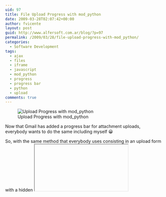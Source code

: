 ```yaml
---
uid: 97
title: File Upload Progress with mod_python
date: 2009-03-28T02:07:42+00:00
author: fvicente
layout: post
guid: http://www.alfersoft.com.ar/blog/?p=97
permalink: /2009/03/28/file-upload-progress-with-mod_python/
categories:
  - Software Development
tags:
  - ajax
  - files
  - iframe
  - javascript
  - mod_python
  - progress
  - progress bar
  - python
  - upload
comments: true
---
```

<figure>
	<img title="Upload Progress with mod_python" src="{{ site.url }}/images/uprogress.jpg" alt="Upload Progress with mod_python" />
	<figcaption class="wp-caption-text">Upload Progress with mod_python</figcaption>
</figure>

Now that Gmail has added a progress bar for attachment uploads, everybody wants to do the same including myself  😀 

So, with the same method that everybody uses consisting in an upload form with a hidden <iframe> as target, and then a periodic Ajax request to update the progress, I made a simple implementation using mod_python on the server side&#8230; This is a veeery simple example, like everything that you do with Python.

Additionally I&#8217;ve added an upload size limit control based in examples that can be found in the mod_python forum site. Use the source Luke!

See <a title="Upload Progress Demo" href="http://www.alfersoft.com.ar/uprogress/" target="_blank">LIVE DEMO!</a>

<!--more-->

## Libraries that I used for this example

The fancy JavaScript progress bar is from <a title="Bramus!" href="http://www.bram.us/" target="_blank">Bramus</a>, I just changed the default options, renamed the main script file to progressbar.js and the images just because I like everything in lower case. See the copyright inside the file or visit the site for more information.

<a title="Prototype.js" href="http://www.prototypejs.org/" target="_blank">Prototype.js</a>: this well known library to avoid cross-browser compatibility issues, is small and practical. I use it in almost all my web projects. Also Bramus requires this library. If you don&#8217;t like it for some reason you will need to replace many many many functions like $() which is an improved getElementById(), or the Hash class that I use to track in-progress uploads, JSON encoding, etc. etc. You don&#8217;t want to remove it, seriously.

<a title="simplejson" href="http://code.google.com/p/simplejson/" target="_blank">simplejson</a>: A python library to encode/decode JSON objects. I use this one for the messaging between the server and the page. In my opinion JSON is more efficient than XML because it generates more compact and still human-readable outputs. But you can use XML or any other method by modifying the example as you like.

## Download example

Start by downloading the <a title="Source code for uprogress example" href="https://github.com/fvicente/uprogress/archive/master.zip" target="_blank">source code for this example</a>. I decided to release the code under BSD license, so you can use it for whatever you want.

The source is organized like the following illustration:

<figure>
	<img title="Upload Progress source directory structure" src="{{ site.url }}/images/uprogress_src.jpg" alt="Upload Progress source directory structure" />
	<figcaption>Upload Progress source directory structure</figcaption>
</figure> 

**/src/img** contains images for JavaScript Bramus progress bar

**/src/js** contains JavaScript libraries Prototype.js and Bramus progress bar that I renamed to progressbar.js

**/src/temp** directory where the uploaded files will be stored. IMPORTANT: in unix like environments the group and permission of this folder must be configured properly in order to Apache to have write access on it.

**/src/\_upload\_limit.py** mod_python fixup handler that controls the file upload size limit, verifies if the file already exist in the server, stores file size and location information on the session and does the actual file upload after all the verifications.

**/src/index.py** The main python publisher handler. Exposed URLs are the main / &#8220;index&#8221; page that loads the test.html and /get\_upload\_progress function that returns the current % progress of the files being uploaded.

**/src/test.html** HTML page that contains all the JavaScript code used to create the upload forms, post the files, track the progress via Ajax, update the progress bar status, etc&#8230; This file is parsed by index.py as a PSP but does not contains any embedded python code currently.

**/lib/simplejson** simplejson python library to encode / decode JSON messages.

## Configuring Apache

I&#8217;m assuming that you already have mod_python installed on your Apache. Take a look to the sample configuration:

{% highlight apache %}
Alias / "/Users/fvicente/workspace/uprogress/src/"
<Directory "/Users/fvicente/workspace/uprogress/src/">
    SetHandler python-program
    PythonHandler mod_python.publisher
    PythonDebug On
    PythonFixupHandler _upload_limit
    <Files ~ "\.(gif|jpg|png|ico|js|css)$">
        SetHandler default-handler
    </Files>
    Order allow,deny
    Allow from all
</Directory>
{% endhighlight %}

mod\_python manual has a lot of information about the configuration options, so I&#8217;m not going to describe this in too much depth, just remark that I&#8217;m using the very useful mod\_python publisher, and more &#8220;unusual&#8221; option PythonFixupHandler pointing to the \_upload\_limit.py file.

## Interesting parts of the code

**/_upload/_limit.py**

The fixuphandler function contained in this file does the checking for the size limit of the file being uploaded by reading the http header Content-Length sent by the browser allowing you to reject an upload even before starting the actual transfer&#8230; very clever!. I found \_upload\_limit.py <a title="mod_python forum example" href="http://www.modpython.org/pipermail/mod_python/2007-February/023158.html" target="_blank">example in the mod_python forum</a>, and used it as a based adding the specific code for the upload progress handling. \_upload\_limit.py also stores the file size and name in the current session to be used later by the get\_upload\_progress function defined in index.py. Note that every time that the Session is used it will be accessed with the option lock=False thus using the session.lock() and session.unlock() methods manually when necessary, if you don&#8217;t do this that way all the parallel requests will be held until the upload finishes making impossible to monitor the progress via parallel Ajax request.

**index.py**

The exposed function get\_upload\_progress calculates the current upload percent by making a file-stat to see how much of the file has been stored so far. It is requested by the page test.html via Ajax in intervals of one seconds while the file is being uploaded. The expected parameter is a dictionary where the keys are &#8220;upload slots&#8221; that the JavaScript generates and understand, and the values are the name of the files to get the upload percent.

**test.html**

This one is 90% JavaScript code. But is not so bad, only 100 lines of code. In a very brief description you will see 4 functions:

**addUploadSlot()** creates an HTML code dynamically with an &#8220;upload slot&#8221; which is a form with the file to upload, the hidden <iframe> that is the form target, the progress bar control, and the &#8220;Upload&#8221; button. It uses a global counter called slotCnt to give a unique id to each slot. This id will be the &#8220;key&#8221; in the get\_upload\_progress dictionary (see index.py description).

**sendFile(slot)** shows the progress bar for given slot, adds the file into a global Hash() table called &#8220;uploading&#8221;, starts the periodic Ajax progress monitor (I used JavaScript function setInterval() to do the periodic Ajax) and sends the form to the server. Finally it will disable the controls for that slot and add a new slot dynamically for other uploads.

**updateProgressBars()** This is the function called by setInterval() while the files are uploading that does the actual Ajax.Request to /get\_upload\_progress in order to get the % progress for each file. The parameter sent with the request is a dictionary where the keys are the slots Id&#8217;s and the values the file names stored in the hash table.

**uploadDone(slot)** Will be called by the <iframe> when the upload finishes (successfully or not). Here I remove the file from the hash and stop the interval if no longer necessary.

## Final comments

Remember that this is just an example and may contain errors. Use it at your own risk, I&#8217;m not responsable of any possible damage or data lost, blah, blah, etc. etc. etc.

The code is poorly commented, but at least is well formatted :D. I recommend you to read it, it is very short and you may find interesting chunks.

<a title="Download uprogress" markdown="0" href="https://github.com/fvicente/uprogress/archive/master.zip" class="btn">Download Source Code</a>

[uprogress on GitHub](https://github.com/fvicente/uprogress "uprogress on GitHub"){:target="_blank"}

Enjoy it!
